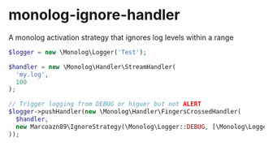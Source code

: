 # monolog-ignore-handler
A monolog activation strategy that ignores log levels within a range

```php
$logger = new \Monolog\Logger('Test');

$handler = new \Monolog\Handler\StreamHandler(
  'my.log',
  100
);

// Trigger logging from DEBUG or higuer but not ALERT
$logger->pushHandler(new \Monolog\Handler\FingersCrossedHandler(
  $handler,
  new Marcoazn89\IgnoreStrategy(\Monolog\Logger::DEBUG, [\Monolog\Logger::ERROR, \Monolog\Logger::ALERT])
));
```
